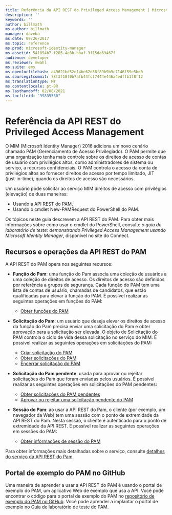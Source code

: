 ```yaml
---
title: Referência da API REST do Privileged Access Management | Microsoft Docs
description: ''
keywords: ''
author: billmath
ms.author: billmath
manager: daveba
ms.date: 09/26/2017
ms.topic: reference
ms.prod: microsoft-identity-manager
ms.assetid: 541854b7-f285-4e8b-bbaf-3f15da69467f
audience: developer
ms.reviewer: mwahl
ms.suite: ems
ms.openlocfilehash: a49621bd52e14be62d58f89b9b9c7146f59e5bd0
ms.sourcegitcommit: 78f3f18f0b7afb44fcf7444e446a4edffb1f8f12
ms.translationtype: MT
ms.contentlocale: pt-BR
ms.lasthandoff: 02/08/2021
ms.locfileid: "99835550"
---
```

# <a name="privileged-access-management-rest-api-reference"></a>Referência da API REST do Privileged Access Management
O MIM (Microsoft Identity Manager) 2016 adiciona um novo cenário chamado PAM (Gerenciamento de Acesso Privilegiado). O PAM permite que uma organização tenha mais controle sobre os direitos de acesso de contas de usuário com privilégios altos, como administradores de sistema ou serviço, a recursos confidenciais. O PAM controla o acesso da conta de privilégios altos ao fornecer direitos de acesso por tempo limitado, JIT (just-in-time), quando os direitos de acesso são necessários.

Um usuário pode solicitar ao serviço MIM direitos de acesso com privilégios (elevação) de duas maneiras:

- Usando a API REST do PAM.
- Usando o cmdlet New-PAMRequest do PowerShell do PAM.

Os tópicos neste guia descrevem a API REST do PAM. Para obter mais informações sobre como usar o cmdlet do PowerShell, consulte _o guia de laboratório de teste: demonstrando Privileged Access Management usando Microsoft Identity Manager_, disponível no site do Connect.

## <a name="pam-rest-api-resources-and-operations"></a>Recursos e operações da API REST do PAM
A API REST do PAM opera nos seguintes recursos:
- **Função do Pam**: uma função do Pam associa uma coleção de usuários a uma coleção de direitos de acesso. Os direitos de acesso são definidos por referência a grupos de segurança.  Cada função do PAM tem uma lista de contas de usuário, chamadas de candidatos, que estão qualificadas para elevar à função do PAM. É possível realizar as seguintes operações em funções do PAM:

    - [Obter funções do PAM](privileged-access-management-get-roles.md)

- **Solicitação do Pam**: um usuário que deseja elevar os direitos de acesso da função do Pam precisa enviar uma solicitação do Pam e obter aprovação para a solicitação ser elevada. O objeto de Solicitação do PAM controla o ciclo de vida dessa solicitação no serviço do MIM. É possível realizar as seguintes operações em solicitações do PAM:

    - [Criar solicitação do PAM](privileged-access-management-create-request.md)
    - [Obter solicitações do PAM](privileged-access-management-get-requests.md)
    - [Encerrar solicitação do PAM](privileged-access-management-close-request.md)

- **Solicitação do Pam pendente**: usada para aprovar ou rejeitar solicitações do Pam que foram enviadas pelos usuários. É possível realizar as seguintes operações em solicitações do PAM pendentes:

    - [Obter solicitações do PAM pendentes](privileged-access-management-get-pending-requests.md)
    - [Aprovar ou rejeitar uma solicitação pendente do PAM](privileged-access-management-approve-reject-pending-request.md)

- **Sessão do Pam**: ao usar a API REST do Pam, o cliente (por exemplo, um navegador da Web) tem uma sessão com o ponto de extremidade da API REST do Pam. Nesta sessão, o cliente é autenticado para o ponto de extremidade da API REST. É possível realizar as seguintes operações em sessões do PAM:

     - [Obter informações de sessão do PAM](privileged-access-management-get-session-info.md)

Para obter informações mais detalhadas sobre o serviço, consulte [detalhes do serviço da API REST do Pam](privileged-access-management-rest-api-service-details.md).

## <a name="pam-sample-portal-on-github"></a>Portal de exemplo do PAM no GitHub
Uma maneira de aprender a usar a API REST do PAM é usando o portal de exemplo do PAM, um aplicativo Web de exemplo que usa a API. Você pode encontrar o código para o portal de exemplo do PAM no [repositório de exemplo do PAM no GitHub](https://go.microsoft.com/fwlink/?LinkID=618550&clcid=0x409). Você pode aprender a implantar o portal de exemplo no Guia de laboratório de teste do PAM.
